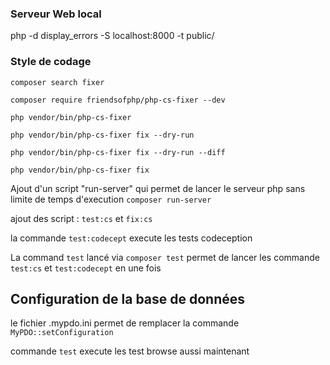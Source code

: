 ### Serveur Web local

php -d display_errors -S localhost:8000 -t public/

### Style de codage

`composer search fixer`

`composer require friendsofphp/php-cs-fixer --dev`

`php vendor/bin/php-cs-fixer`

`php vendor/bin/php-cs-fixer fix --dry-run`

`php vendor/bin/php-cs-fixer fix --dry-run --diff`

`php vendor/bin/php-cs-fixer fix`


Ajout d'un script "run-server" qui permet de lancer le serveur php sans limite de temps d'execution `composer run-server`


ajout des script : `test:cs` et `fix:cs`


la commande `test:codecept` execute les tests codeception

La command `test` lancé via `composer test` permet de lancer les commande `test:cs` et `test:codecept` en une fois

## Configuration de la base de données

le fichier .mypdo.ini permet de remplacer la commande `MyPDO::setConfiguration`

commande `test` execute les test browse aussi maintenant